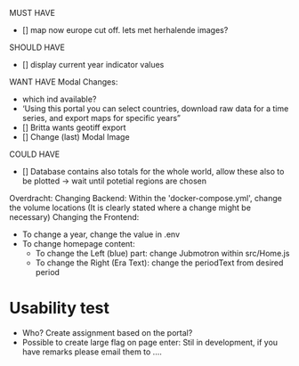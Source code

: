 MUST HAVE
- [] map now europe cut off. Iets met herhalende images?

SHOULD HAVE
- [] display current year indicator values

WANT HAVE
Modal Changes:
- which ind available?
-  ‘Using this portal you can select countries,
download raw data for a time series, and export maps for specific
years”
- [] Britta wants geotiff export
- [] Change (last) Modal Image

COULD HAVE
- [] Database contains also totals for the whole world, allow these also to be plotted -> wait until potetial regions are chosen

Overdracht:
Changing Backend:
Within the 'docker-compose.yml', change the volume locations (It is clearly stated where a change might be necessary)
Changing the Frontend:
- To change a year, change the value in .env
- To change homepage content:
    - To change the Left (blue) part: change Jubmotron within src/Home.js 
    - To change the Right (Era Text): change the periodText from desired period 

# Usability test
- Who? Create assignment based on the portal?
- Possible to create large flag on page enter: Stil in development, if you have remarks please email them to ....